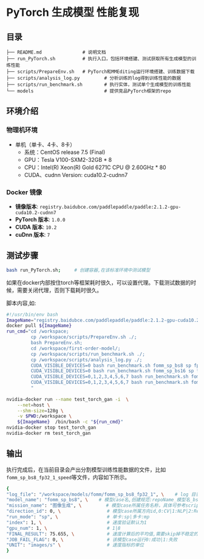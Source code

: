# PyTorch 生成模型 性能复现
## 目录 

```
├── README.md               # 说明文档 
├── run_PyTorch.sh          # 执行入口，包括环境搭建、测试获取所有生成模型的训练性能 
├── scripts/PrepareEnv.sh   # PyTorch和MMEditing运行环境搭建、训练数据下载
├── scripts/analysis_log.py         # 分析训练的log得到训练性能的数据
├── scripts/run_benchmark.sh        # 执行实体，测试单个生成模型的训练性能
└── models                          # 提供竞品PyTorch框架的repo
```

## 环境介绍
### 物理机环境
- 单机（单卡、4卡、8卡）
  - 系统：CentOS release 7.5 (Final)
  - GPU：Tesla V100-SXM2-32GB * 8
  - CPU：Intel(R) Xeon(R) Gold 6271C CPU @ 2.60GHz * 80
  - CUDA、cudnn Version: cuda10.2-cudnn7

### Docker 镜像

- **镜像版本**: `registry.baidubce.com/paddlepaddle/paddle:2.1.2-gpu-cuda10.2-cudnn7`
- **PyTorch 版本**: `1.0.0` 
- **CUDA 版本**: `10.2`
- **cuDnn 版本**: `7`

## 测试步骤

```bash
bash run_PyTorch.sh;     # 创建容器,在该标准环境中测试模型   
```

如果在docker内部按住torch等框架耗时很久，可以设置代理。下载测试数据的时候，需要关闭代理，否则下载耗时很久。

脚本内容,如:

```bash
#!/usr/bin/env bash
ImageName="registry.baidubce.com/paddlepaddle/paddle:2.1.2-gpu-cuda10.2-cudnn7";
docker pull ${ImageName}
run_cmd="cd /workspace;
         cp /workspace/scripts/PrepareEnv.sh ./;
         bash PrepareEnv.sh;
         cd /workspace/first-order-model/;
         cp /workspace/scripts/run_benchmark.sh ./;
         cp /workspace/scripts/analysis_log.py ./;
         CUDA_VISIBLE_DEVICES=0 bash run_benchmark.sh fomm_sp_bs8 sp fp32 8 300 4;
         CUDA_VISIBLE_DEVICES=0 bash run_benchmark.sh fomm_sp_bs16 sp fp32 16 300 4;
         CUDA_VISIBLE_DEVICES=0,1,2,3,4,5,6,7 bash run_benchmark.sh fomm_mp_bs32 mp fp32 8 300 4;
         CUDA_VISIBLE_DEVICES=0,1,2,3,4,5,6,7 bash run_benchmark.sh fomm_mp_bs64 mp fp32 16 300 4;
         "
         
nvidia-docker run --name test_torch_gan -i  \
    --net=host \
    --shm-size=128g \
    -v $PWD:/workspace \
    ${ImageName}  /bin/bash -c "${run_cmd}"
nvidia-docker stop test_torch_gan
nvidia-docker rm test_torch_gan
```

## 输出

执行完成后，在当前目录会产出分割模型训练性能数据的文件，比如`fomm_sp_bs8_fp32_1_speed`等文件，内容如下所示。

```bash
{
"log_file": "/workspace/models/fomm/fomm_sp_bs8_fp32_1", \    # log 目录,创建规范见PrepareEnv.sh 
"model_name": "fomm_sp_bs8", \    # 模型case名,创建规范:repoName_模型名_bs${bs_item}_${fp_item} 
"mission_name": "图像生成", \         # 模型case所属任务名称，具体可参考scripts/config.ini      
"direction_id": 0, \                 # 模型case所属方向id,0:CV|1:NLP|2:Rec 具体可参考benchmark/scripts/config.ini    
"run_mode": "sp", \                  # 单卡:sp|多卡:mp
"index": 1, \                        # 速度验证默认为1
"gpu_num": 1, \                      # 1|8
"FINAL_RESULT": 75.655, \            # 速度计算后的平均值,需要skip掉不稳定的前几步值
"JOB_FAIL_FLAG": 0, \                # 该模型case运行0:成功|1:失败
"UNIT": "images/s" \                 # 速度指标的单位 
}
```

